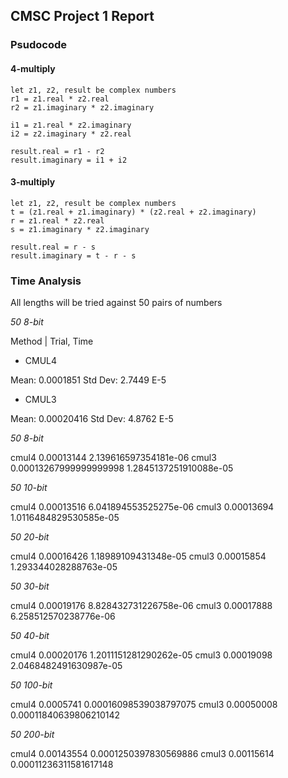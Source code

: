 ## CMSC Project 1 Report

### Psudocode

#### 4-multiply

    let z1, z2, result be complex numbers
    r1 = z1.real * z2.real
    r2 = z1.imaginary * z2.imaginary
    
    i1 = z1.real * z2.imaginary
    i2 = z2.imaginary * z2.real
    
    result.real = r1 - r2
    result.imaginary = i1 + i2

#### 3-multiply

    let z1, z2, result be complex numbers
    t = (z1.real + z1.imaginary) * (z2.real + z2.imaginary)
    r = z1.real * z2.real
    s = z1.imaginary * z2.imaginary
    
    result.real = r - s
    result.imaginary = t - r - s
    
### Time Analysis

All lengths will be tried against 50 pairs of numbers

*50 8-bit*

Method | Trial, Time

- CMUL4
    
Mean: 0.0001851
Std Dev: 2.7449 E-5

- CMUL3 

    
Mean: 0.00020416
Std Dev: 4.8762 E-5

*50 8-bit*

cmul4 0.00013144 2.139616597354181e-06
cmul3 0.00013267999999999998 1.2845137251910088e-05

*50 10-bit*

cmul4 0.00013516 6.041894553525275e-06
cmul3 0.00013694 1.0116484829530585e-05

*50 20-bit*

cmul4 0.00016426 1.18989109431348e-05
cmul3 0.00015854 1.293344028288763e-05

*50 30-bit*

cmul4 0.00019176 8.828432731226758e-06
cmul3 0.00017888 6.258512570238776e-06

*50 40-bit*

cmul4 0.00020176 1.2011151281290262e-05
cmul3 0.00019098 2.0468482491630987e-05

*50 100-bit*

cmul4 0.0005741 0.00016098539038797075
cmul3 0.00050008 0.00011840639806210142

*50 200-bit*

cmul4 0.00143554 0.0001250397830569886
cmul3 0.00115614 0.00011236311581617148






